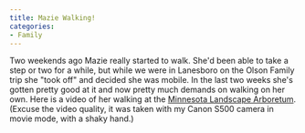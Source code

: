 ```yaml
---
title: Mazie Walking!
categories:
- Family
---
```


Two weekends ago Mazie really started to walk. She'd been able to take a step or two for a while, but while we were in Lanesboro on the Olson Family trip she "took off" and decided she was mobile. In the last two weeks she's gotten pretty good at it and now pretty much demands on walking on her own. Here is a video of her walking at the [Minnesota Landscape Arboretum](http://www.arboretum.umn.edu/). (Excuse the video quality, it was taken with my Canon S500 camera in movie mode, with a shaky hand.)



